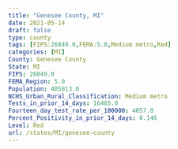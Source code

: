 ```yaml
---
title: "Genesee County, MI"
date: 2021-05-14
draft: false
type: county
tags: [FIPS:26049.0,FEMA:5.0,Medium metro,Red]
categories: [MI]
County: Genesee County
State: MI
FIPS: 26049.0
FEMA_Region: 5.0
Population: 405813.0
NCHS_Urban_Rural_Classification: Medium metro
Tests_in_prior_14_days: 16465.0
Fourteen_day_test_rate_per_100000: 4057.0
Percent_Positivity_in_prior_14_days: 0.146
Level: Red
url: /states/MI/genesee-county
---
```



